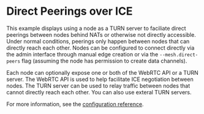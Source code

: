 # Direct Peerings over ICE

This example displays using a node as a TURN server to faciliate direct peerings between nodes behind NATs or otherwise not directly accessible.
Under normal conditions, peerings only happen between nodes that can directly reach each other.
Nodes can be configured to connect directly via the admin interface through manual edge creation or via the `--mesh.direct-peers` flag (assuming the node has permission to create data channels).

Each node can optionally expose one or both of the WebRTC API or a TURN server.
The WebRTC API is used to help facilitate ICE negotiation between nodes.
The TURN server can be used to relay traffic between nodes that cannot directly reach each other.
You can also use exteral TURN servers.

For more information, see the [configuration reference](https://webmeshproj.github.io/documentation/configuration/).
